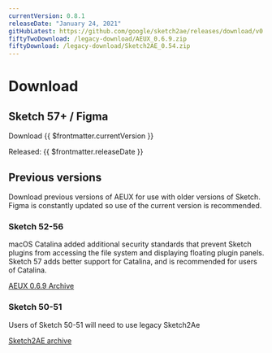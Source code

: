 ```yaml
---
currentVersion: 0.8.1
releaseDate: "January 24, 2021"
gitHubLatest: https://github.com/google/sketch2ae/releases/download/v0.8.1/AEUX_0.8.1.zip
fiftyTwoDownload: /legacy-download/AEUX_0.6.9.zip
fiftyDownload: /legacy-download/Sketch2AE_0.54.zip
---
```


# Download

## Sketch 57+ / Figma
<a :href="$frontmatter.gitHubLatest" class="nav-link action-button">Download {{ $frontmatter.currentVersion }}</a>

Released: {{ $frontmatter.releaseDate }}

<!-- #### Included files
- AEUX.sketchplugin
- AEUX.zxp -->

## Previous versions
Download previous versions of AEUX for use with older versions of Sketch. Figma is constantly updated so use of the current version is recommended.

### <a :href="$frontmatter.fiftyTwoDownload">Sketch 52-56</a>

macOS Catalina added additional security standards that prevent Sketch plugins from accessing the file system and displaying floating plugin panels. Sketch 57 adds better support for Catalina, and is recommended for users of Catalina. 

<a href="/aeux_069/" class="nav-link action-button">AEUX 0.6.9 Archive</a>


### <a :href="$frontmatter.fiftyDownload">Sketch 50-51</a>
Users of Sketch 50-51 will need to use legacy Sketch2Ae

<a href="/sketch2ae/" class="nav-link action-button">Sketch2AE archive</a>